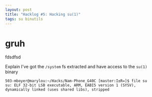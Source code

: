 ```yaml
---
layout: post
title: "Hacklog #5: Hacking su(1)"
tags: su binutils
---
```


# gruh

fdsdfsd

Explain I've got the `/system` fs extracted and have access to the `su(1)` binary

	503-mboyer@marylou:~/Hacks/Nam-Phone_G40C [master:I±R=]$ file su
	su: ELF 32-bit LSB executable, ARM, EABI5 version 1 (SYSV), dynamically linked (uses shared libs), stripped


